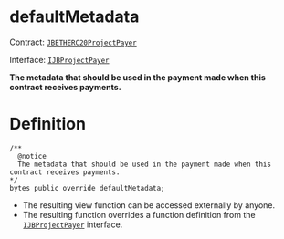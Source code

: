 # defaultMetadata

Contract: [`JBETHERC20ProjectPayer`](/api/contracts/jbetherc20projectpayer/README.md)

Interface: [`IJBProjectPayer`](/api/interfaces/ijbprojectpayer.md)

**The metadata that should be used in the payment made when this contract receives payments.**

# Definition

```
/** 
  @notice 
  The metadata that should be used in the payment made when this contract receives payments.
*/
bytes public override defaultMetadata;
```

* The resulting view function can be accessed externally by anyone.
* The resulting function overrides a function definition from the [`IJBProjectPayer`](/api/interfaces/ijbprojectpayer.md) interface.
